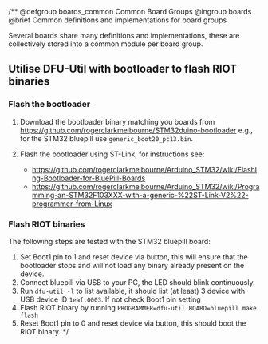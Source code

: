 /**
@defgroup    boards_common Common Board Groups
@ingroup     boards
@brief       Common definitions and implementations for board groups

Several boards share many definitions and implementations, these are
collectively stored into a common module per board group.

## Utilise DFU-Util with bootloader to flash RIOT binaries

### Flash the bootloader

1. Download the bootloader binary matching you boards from
   https://github.com/rogerclarkmelbourne/STM32duino-bootloader
   e.g., for the STM32 bluepill use `generic_boot20_pc13.bin`.

2. Flash the bootloader using ST-Link, for instructions see:
   - https://github.com/rogerclarkmelbourne/Arduino_STM32/wiki/Flashing-Bootloader-for-BluePill-Boards
   - https://github.com/rogerclarkmelbourne/Arduino_STM32/wiki/Programming-an-STM32F103XXX-with-a-generic-%22ST-Link-V2%22-programmer-from-Linux

### Flash RIOT binaries

The following steps are tested with the STM32 bluepill board:

1. Set Boot1 pin to 1 and reset device via button, this will ensure that the
   bootloader stops and will not load any binary already present on the device.
2. Connect bluepill via USB to your PC, the LED should blink continuously.
3. Run `dfu-util -l` to list available, it should list (at least) 3 device with
   USB device ID `1eaf:0003`. If not check Boot1 pin setting
4. Flash RIOT binary by running `PROGRAMMER=dfu-util BOARD=bluepill make flash`
5. Reset Boot1 pin to 0 and reset device via button, this should boot the RIOT
   binary.
 */
